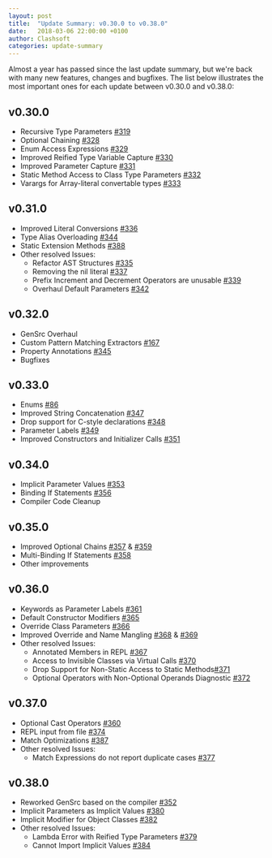 ```yaml
---
layout: post
title:  "Update Summary: v0.30.0 to v0.38.0"
date:   2018-03-06 22:00:00 +0100
author: Clashsoft
categories: update-summary
---
```


Almost a year has passed since the last update summary, but we're back with many new features, changes and bugfixes.
The list below illustrates the most important ones for each update between v0.30.0 and v0.38.0:

## v0.30.0

- Recursive Type Parameters [#319](https://github.com/Dyvil/dyvil/issues/319)
- Optional Chaining [#328](https://github.com/Dyvil/dyvil/issues/328)
- Enum Access Expressions [#329](https://github.com/Dyvil/dyvil/issues/329)
- Improved Reified Type Variable Capture [#330](https://github.com/Dyvil/dyvil/issues/330)
- Improved Parameter Capture [#331](https://github.com/Dyvil/dyvil/issues/331)
- Static Method Access to Class Type Parameters [#332](https://github.com/Dyvil/dyvil/issues/332)
- Varargs for Array-literal convertable types [#333](https://github.com/Dyvil/dyvil/issues/333)

## v0.31.0

- Improved Literal Conversions [#336](https://github.com/Dyvil/dyvil/issues/336)
- Type Alias Overloading [#344](https://github.com/Dyvil/dyvil/issues/344)
- Static Extension Methods [#388](https://github.com/Dyvil/dyvil/issues/388)
- Other resolved Issues:
  - Refactor AST Structures [#335](https://github.com/Dyvil/dyvil/issues/335)
  - Removing the nil literal [#337](https://github.com/Dyvil/dyvil/issues/337)
  - Prefix Increment and Decrement Operators are unusable [#339](https://github.com/Dyvil/dyvil/issues/339)
  - Overhaul Default Parameters [#342](https://github.com/Dyvil/dyvil/issues/342)

## v0.32.0

- GenSrc Overhaul
- Custom Pattern Matching Extractors [#167](https://github.com/Dyvil/dyvil/issues/167)
- Property Annotations [#345](https://github.com/Dyvil/dyvil/issues/345)
- Bugfixes

## v0.33.0

- Enums [#86](https://github.com/Dyvil/dyvil/issues/86)
- Improved String Concatenation [#347](https://github.com/Dyvil/dyvil/issues/347)
- Drop support for C-style declarations [#348](https://github.com/Dyvil/dyvil/issues/348)
- Parameter Labels [#349](https://github.com/Dyvil/dyvil/issues/349)
- Improved Constructors and Initializer Calls [#351](https://github.com/Dyvil/dyvil/issues/351)

## v0.34.0

- Implicit Parameter Values [#353](https://github.com/Dyvil/dyvil/issues/353)
- Binding If Statements [#356](https://github.com/Dyvil/dyvil/issues/356)
- Compiler Code Cleanup

## v0.35.0

- Improved Optional Chains [#357](https://github.com/Dyvil/dyvil/issues/357) & [#359](https://github.com/Dyvil/dyvil/issues/359)
- Multi-Binding If Statements [#358](https://github.com/Dyvil/dyvil/issues/358)
- Other improvements

## v0.36.0

- Keywords as Parameter Labels [#361](https://github.com/Dyvil/dyvil/issues/361)
- Default Constructor Modifiers [#365](https://github.com/Dyvil/dyvil/issues/365)
- Override Class Parameters [#366](https://github.com/Dyvil/dyvil/issues/366)
- Improved Override and Name Mangling [#368](https://github.com/Dyvil/dyvil/issues/368) & [#369](https://github.com/Dyvil/dyvil/issues/369)
- Other resolved Issues:
  - Annotated Members in REPL [#367](https://github.com/Dyvil/dyvil/issues/367)
  - Access to Invisible Classes via Virtual Calls [#370](https://github.com/Dyvil/dyvil/issues/370)
  - Drop Support for Non-Static Access to Static Methods[#371](https://github.com/Dyvil/dyvil/issues/371)
  - Optional Operators with Non-Optional Operands Diagnostic [#372](https://github.com/Dyvil/dyvil/issues/372)

## v0.37.0

- Optional Cast Operators [#360](https://github.com/Dyvil/Dyvil/issues/360)
- REPL input from file [#374](https://github.com/Dyvil/Dyvil/issues/374)
- Match Optimizations [#387](https://github.com/Dyvil/Dyvil/issues/387)
- Other resolved Issues:
  - Match Expressions do not report duplicate cases [#377](https://github.com/Dyvil/dyvil/issues/377)

## v0.38.0

- Reworked GenSrc based on the compiler [#352](https://github.com/Dyvil/Dyvil/issues/352)
- Implicit Parameters as Implicit Values [#380](https://github.com/Dyvil/Dyvil/issues/380)
- Implicit Modifier for Object Classes [#382](https://github.com/Dyvil/Dyvil/issues/382)
- Other resolved Issues:
  - Lambda Error with Reified Type Parameters [#379](https://github.com/Dyvil/dyvil/issues/379)
  - Cannot Import Implicit Values [#384](https://github.com/Dyvil/dyvil/issues/384)
